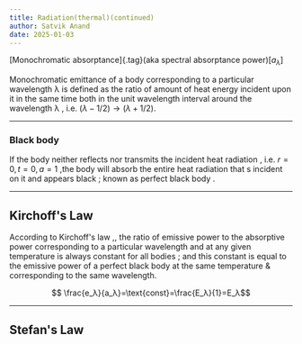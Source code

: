 ```yaml
---
title: Radiation(thermal)(continued)
author: Satvik Anand
date: 2025-01-03
---
```


[Monochromatic absorptance]{.tag}(aka spectral absorptance power)[$a_λ$]

Monochromatic emittance of a body corresponding to a particular wavelength λ is defined as the ratio of amount of heat energy incident upon it in the same time both in the unit wavelength interval around the wavelength λ , i.e. $(λ-1/2)→(λ+1/2)$.

---

### Black body

If the body neither reflects nor transmits the incident heat radiation , i.e. $r=0,t=0,a=1$ ,the body will absorb the entire heat radiation that s incident on it and appears black ; known as perfect black body . 

---

## Kirchoff's Law 

According to Kirchoff's law ,, the ratio of emissive power to the absorptive power corresponding to a particular wavelength and at any given temperature is always constant for all bodies ; and this constant is equal to the emissive power of a perfect black body at the same temperature & corresponding to the same wavelength. 

$$ \frac{e_λ}{a_λ}=\text{const}=\frac{E_λ}{1}=E_λ$$

---

## Stefan's Law 


